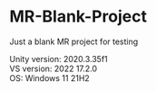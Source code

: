 # MR-Blank-Project
 
Just a blank MR project for testing

Unity version: 2020.3.35f1 </br>
VS version: 2022 17.2.0 </br>
OS: Windows 11 21H2
